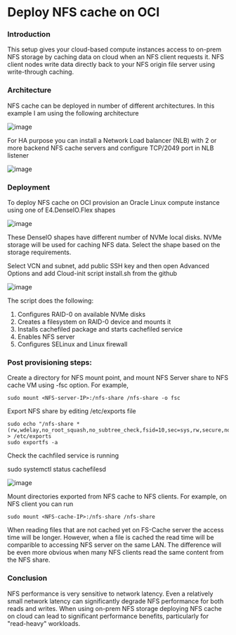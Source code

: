 # Deploy NFS cache on OCI

### Introduction
This setup gives your cloud-based compute instances access to on-prem NFS storage by caching data on cloud when an NFS client requests it. NFS client nodes write data directly back to your NFS origin file server using write-through caching. 

### Architecture
NFS cache can be deployed in number of different architectures. In this example I am using the following architecture

![image](https://github.com/mprestin77/Deploy-NFS-cache-on-OCI/assets/54962742/f762f23b-dfe9-4598-8d3e-8be116e5df06)

For HA purpose you can install a Network Load balancer (NLB) with 2 or more backend NFS cache servers and configure TCP/2049 port in NLB listener

![image](https://github.com/mprestin77/Deploy-NFS-cache-on-OCI/assets/54962742/a8681e27-4450-4baa-a81b-f438381cb181)

### Deployment
To deploy NFS cache on OCI provision an Oracle Linux compute instance using one of E4.DenseIO.Flex shapes

![image](https://github.com/mprestin77/Deploy-NFS-cache-on-OCI/assets/54962742/452b83cb-554a-47f9-a6b1-c177ff045096)

These DenseIO shapes have different number of NVMe local disks. NVMe storage will be used for caching NFS data. Select the shape based on the storage requirements.

Select VCN and subnet, add public SSH key and then open Advanced Options and add Cloud-init script install.sh from the github

![image](https://github.com/mprestin77/Deploy-NFS-cache-on-OCI/assets/54962742/9abb58e3-645f-4722-9f81-d88b2573acbb)

The script does the following:

1. Configures RAID-0 on available NVMe disks
2. Creates a filesystem on RAID-0 device and mounts it 
3. Installs cachefiled package and starts cachefiled service
4. Enables NFS server
5. Configures SELinux and Linux firewall

### Post provisioning steps:

Create a directory for NFS mount point, and mount NFS Server share to NFS cache VM using -fsc option. For example,
```
sudo mount <NFS-server-IP>:/nfs-share /nfs-share -o fsc
```
Export NFS share by editing /etc/exports file 
```
sudo echo "/nfs-share *(rw,wdelay,no_root_squash,no_subtree_check,fsid=10,sec=sys,rw,secure,no_root_squash,no_all_squash)" > /etc/exports
sudo exportfs -a
```
Check the cachfiled service is running

sudo systemctl status cachefilesd

![image](https://github.com/mprestin77/Deploy-NFS-cache-on-OCI/assets/54962742/41f4b8e3-591b-40f6-8655-4d2ea0f5fbd0)

Mount directories exported from NFS cache to NFS clients. For example, on NFS client you can run
```
sudo mount <NFS-cache-IP>:/nfs-share /nfs-share 
```
When reading files that are not cached yet on FS-Cache server the access time will be longer. However, when a file is cached the read time will be comparible to accessing NFS server on the same LAN. The difference will be even more obvious when many NFS clients read the same content from the NFS share.

### Conclusion
NFS performance is very sensitive to network latency. Even a relatively small network latency can significantly degrade NFS performance for both reads and writes. When using on-prem NFS storage deploying NFS cache on cloud can lead to significant performance benefits, particularly for "read-heavy" workloads. 




